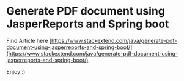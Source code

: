 # Generate PDF document using JasperReports and Spring boot

Find Article here [https://www.stackextend.com/java/generate-pdf-document-using-jasperreports-and-spring-boot/](https://www.stackextend.com/java/generate-pdf-document-using-jasperreports-and-spring-boot/).

Enjoy :)

